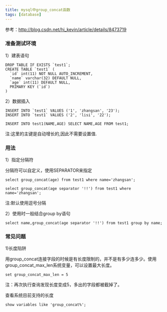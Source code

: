 ```yaml
---
title: mysql中group_concat函数
tags: [database]
---
```


参考：http://blog.csdn.net/hi_kevin/article/details/8473719

### 准备测试环境

1）建表语句

```
DROP TABLE IF EXISTS `test1`;
CREATE TABLE `test1` (
  `id` int(11) NOT NULL AUTO_INCREMENT,
  `name` varchar(32) DEFAULT NULL,
  `age` int(11) DEFAULT NULL,
  PRIMARY KEY (`id`)
)
```

2）数据插入

```
INSERT INTO `test1` VALUES ('1', 'zhangsan', '23');
INSERT INTO `test1` VALUES ('2', 'lisi', '22');

INSERT INTO test1(NAME,AGE) SELECT NAME,AGE FROM test1;
```

注:这里的主键是自动增长的,因此不需要设置值.

### 用法

1）指定分隔符

分隔符可以自定义，使用SEPARATOR来指定

```
select group_concat(age) from test1 where name='zhangsan';

select group_concat(age separator '!!') from test1 where name='zhangsan';
```

注:默认使用逗号分隔

2）使用时一般结合group by语句

```
select name,group_concat(age separator '!!') from test1 group by name;
```

### 常见问题

1)长度陷阱

用group_concat连接字段的时候是有长度限制的，并不是有多少连多少。使用group_concat_max_len系统变量，可以设置最大长度。

```
set group_concat_max_len = 5
```

注：再次执行查询发现长度变成5，多出的字段都被截掉了。

查看系统目前支持的长度

```
show variables like 'group_concat%';
```